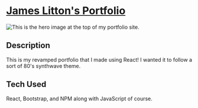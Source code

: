 # [James Litton's Portfolio](https://james-litton-portfolio.herokuapp.com/)

![This is the hero image at the top of my portfolio site.](/james/src/img/welcome.png)

## Description
This is my revamped portfolio that I made using React! I wanted it to follow a sort of 80's synthwave theme. 

## Tech Used
React, Bootstrap, and NPM along with JavaScript of course. 